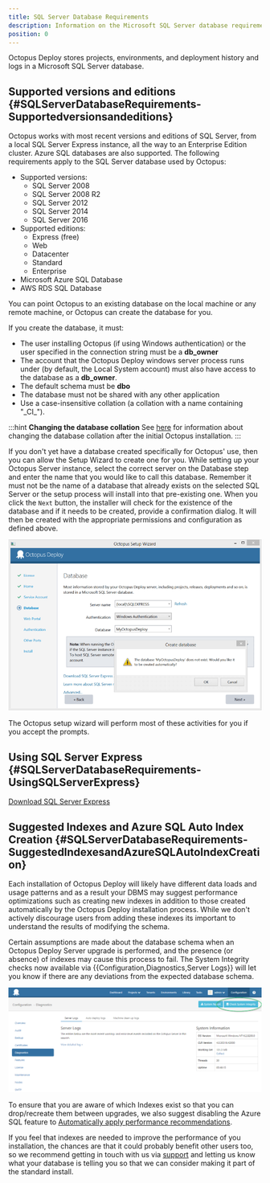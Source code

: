 ```yaml
---
title: SQL Server Database Requirements
description: Information on the Microsoft SQL Server database requirements required to support Octopus Deploy.
position: 0
---
```


Octopus Deploy stores projects, environments, and deployment history and logs in a Microsoft SQL Server database.

## Supported versions and editions {#SQLServerDatabaseRequirements-Supportedversionsandeditions}

Octopus works with most recent versions and editions of SQL Server, from a local SQL Server Express instance, all the way to an Enterprise Edition cluster. Azure SQL databases are also supported. The following requirements apply to the SQL Server database used by Octopus:

- Supported versions: 
     * SQL Server 2008
     * SQL Server 2008 R2
     * SQL Server 2012
     * SQL Server 2014
     * SQL Server 2016
- Supported editions: 
     * Express (free)
     * Web
     * Datacenter
     * Standard
     * Enterprise
- Microsoft Azure SQL Database
- AWS RDS SQL Database

You can point Octopus to an existing database on the local machine or any remote machine, or Octopus can create the database for you.

If you create the database, it must:

- The user installing Octopus (if using Windows authentication) or the user specified in the connection string must be a **db\_owner**
- The account that the Octopus Deploy windows server process runs under (by default, the Local System account) must also have access to the database as a **db\_owner**.
- The default schema must be **dbo**
- The database must not be shared with any other application
- Use a case-insensitive collation (a collation with a name containing "\_CI\_").

:::hint
**Changing the database collation**
See [here](/docs/administration/octopus-database/changing-the-collation-of-the-octopus-database.md) for information about changing the database collation after the initial Octopus installation.
:::

If you don't yet have a database created specifically for Octopus' use, then you can allow the Setup Wizard to create one for you. While setting up your Octopus Server instance, select the correct server on the Database step and enter the name that you would like to call this database. Remember it must not be the name of a database that already exists on the selected SQL Server or the setup process will install into that pre-existing one. When you click the `Next` button, the installer will check for the existence of the database and if it needs to be created, provide a confirmation dialog. It will then be created with the appropriate permissions and configuration as defined above.

![](/docs/images/3048120/3278498.png "width=500")

The Octopus setup wizard will perform most of these activities for you if you accept the prompts.

## Using SQL Server Express {#SQLServerDatabaseRequirements-UsingSQLServerExpress}

[Download SQL Server Express](http://downloadsqlserverexpress.com/)

## Suggested Indexes and Azure SQL Auto Index Creation {#SQLServerDatabaseRequirements-SuggestedIndexesandAzureSQLAutoIndexCreation}

Each installation of Octopus Deploy will likely have different data loads and usage patterns and as a result your DBMS may suggest performance optimizations such as creating new indexes in addition to those created automatically by the Octopus Deploy installation process. While we don't actively discourage users from adding these indexes its important to understand the results of modifying the schema.

Certain assumptions are made about the database schema when an Octopus Deploy Server upgrade is performed, and the presence (or absence) of indexes may cause this process to fail. The System Integrity checks now available via {{Configuration,Diagnostics,Server Logs}} will let you know if there are any deviations from the expected database schema.

![](/docs/images/3048120/5865723.png "width=500")

To ensure that you are aware of which Indexes exist so that you can drop/recreate them between upgrades, we also suggest disabling the Azure SQL feature to [Automatically apply performance recommendations](https://azure.microsoft.com/en-us/documentation/articles/sql-database-advisor-portal/#enable-automatic-index-management).

If you feel that indexes are needed to improve the performance of you installation, the chances are that it could probably benefit other users too, so we recommend getting in touch with us via [support](https://octopus.com/support) and letting us know what your database is telling you so that we can consider making it part of the standard install.
